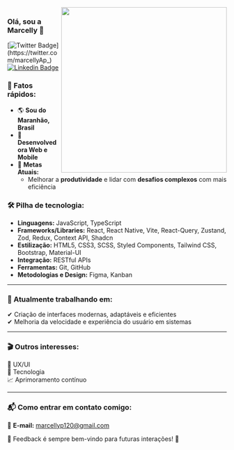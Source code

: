 <img align="right" src="https://github.com/user-attachments/assets/b71c1cb3-8fab-44bc-805f-8bf8c97137fe" width="380" />

### Olá, sou a Marcelly 👋 
 [![Twitter Badge](https://img.shields.io/badge/-@marcellyAp_-459BA7?style=flat-square&labelColor=&logo=twitter&logoColor=white&link=https://twitter.com/marcellyAp_)](https://twitter.com/marcellyAp_) [![Linkedin Badge](https://img.shields.io/badge/-Marcelly%20Pereira-459BA7?style=flat-square&logo=Linkedin&logoColor=white&link=https://www.linkedin.com/in/marcelly-pereira/)](https://www.linkedin.com/in/marcelly-pereira/)


### 🚀 Fatos rápidos:
- 🌎 **Sou do Maranhão, Brasil**  
- 💼 **Desenvolvedora Web e Mobile**  
- 🎯 **Metas Atuais:**  
  - Melhorar a **produtividade** e lidar com **desafios complexos** com mais eficiência  


### 🛠️ Pilha de tecnologia:

- **Linguagens:** JavaScript, TypeScript  
- **Frameworks/Libraries:** React, React Native, Vite, React-Query, Zustand, Zod, Redux, Context API, Shadcn  
- **Estilização:** HTML5, CSS3, SCSS, Styled Components, Tailwind CSS, Bootstrap, Material-UI  
- **Integração:** RESTful APIs  
- **Ferramentas:** Git, GitHub  
- **Metodologias e Design:** Figma, Kanban  

---

### 🎯 Atualmente trabalhando em:
✔ Criação de interfaces modernas, adaptáveis e eficientes </br>
✔ Melhoria da velocidade e experiência do usuário em sistemas

---

### 🎬 Outros interesses:
🎨 UX/UI  
📡 Tecnologia  
📈 Aprimoramento contínuo  

---

### 📬 Como entrar em contato comigo:
📧 **E-mail:** marcellyp120@gmail.com  

🌟 Feedback é sempre bem-vindo para futuras interações! 🌟
